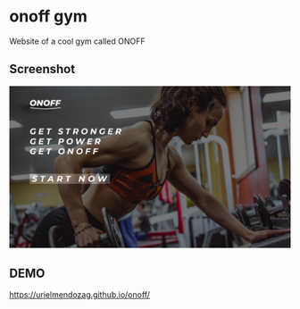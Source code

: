 # onoff gym
 Website of a cool gym called ONOFF

## Screenshot
![](resources/ss.png)

## DEMO
https://urielmendozag.github.io/onoff/
